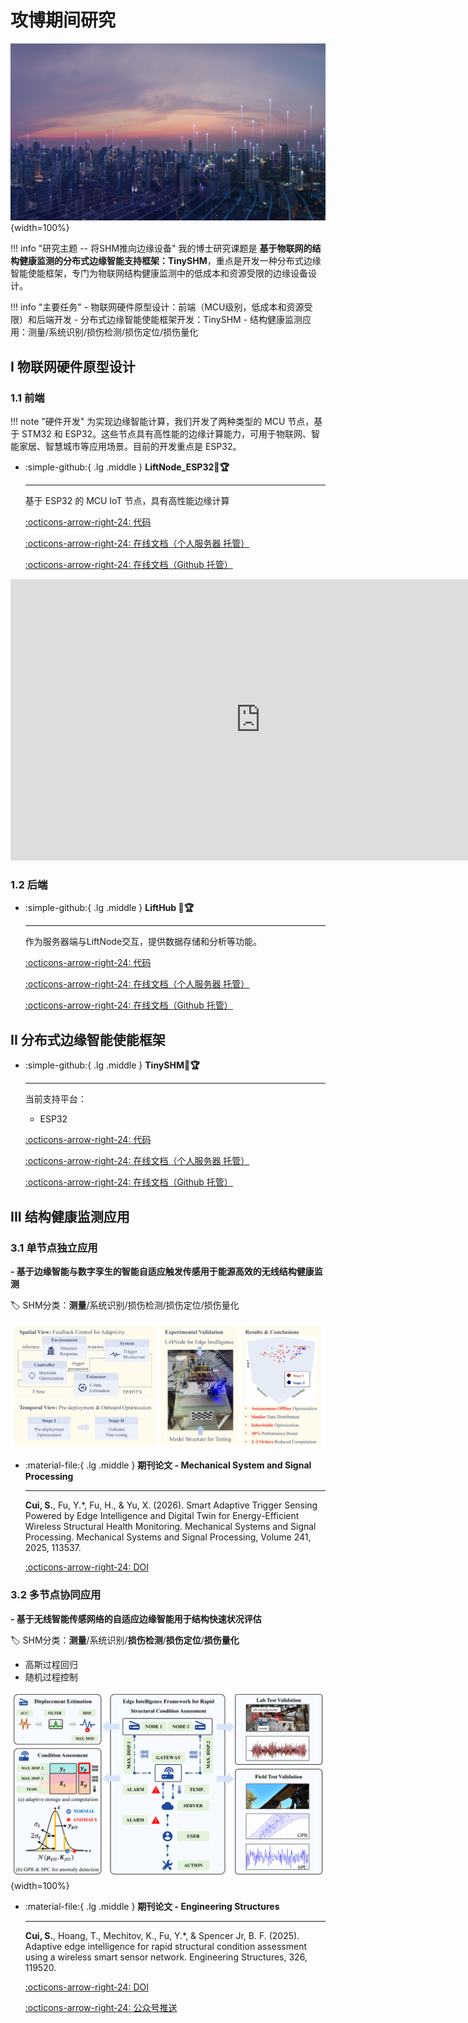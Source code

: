 # __攻博期间研究__

![IOT-SHM](IOT-SHM.jpg){width=100%}

!!! info "研究主题 -- 将SHM推向边缘设备"
    我的博士研究课题是 __基于物联网的结构健康监测的分布式边缘智能支持框架：TinySHM__，重点是开发一种分布式边缘智能使能框架，专门为物联网结构健康监测中的低成本和资源受限的边缘设备设计。

!!! info "主要任务"
    - 物联网硬件原型设计：前端（MCU级别，低成本和资源受限）和后端开发
    - 分布式边缘智能使能框架开发：TinySHM
    - 结构健康监测应用：测量/系统识别/损伤检测/损伤定位/损伤量化

## __I 物联网硬件原型设计__

### __1.1 前端__

!!! note "硬件开发"
    为实现边缘智能计算，我们开发了两种类型的 MCU 节点，基于 STM32 和 ESP32。这些节点具有高性能的边缘计算能力，可用于物联网、智能家居、智慧城市等应用场景。目前的开发重点是 ESP32。

<div class="grid cards" markdown>

-   :simple-github:{ .lg .middle } __LiftNode_ESP32🎯🏆__

    ---

    基于 ESP32 的 MCU IoT 节点，具有高性能边缘计算


    [:octicons-arrow-right-24: <a href="https://github.com/Shuaiwen-Cui/LiftNode_ESP32.git" target="_blank"> 代码 </a>](#)

    [:octicons-arrow-right-24: <a href="http://www.cuishuaiwen.com:8100/" target="_blank"> 在线文档（个人服务器 托管） </a>](#)

    [:octicons-arrow-right-24: <a href="https://shuaiwen-cui.github.io/LiftNode_ESP32/" target="_blank"> 在线文档（Github 托管） </a>](#)

</div>

<iframe width="800" height="450" src="https://www.youtube-nocookie.com/embed/O2b3-Bjhhws" frameborder="0" allowfullscreen></iframe>

### __1.2 后端__

<div class="grid cards" markdown>

-   :simple-github:{ .lg .middle } __LiftHub 🎯🏆__

    ---

    作为服务器端与LiftNode交互，提供数据存储和分析等功能。

    [:octicons-arrow-right-24: <a href="https://github.com/Shuaiwen-Cui/LiftHub.git" target="_blank"> 代码 </a>](#)

    [:octicons-arrow-right-24: <a href="http://www.cuishuaiwen.com:8200/" target="_blank"> 在线文档（个人服务器 托管） </a>](#)

    [:octicons-arrow-right-24: <a href="https://shuaiwen-cui.github.io/LiftHub/" target="_blank"> 在线文档（Github 托管） </a>](#)

</div>


## __II 分布式边缘智能使能框架__

<div class="grid cards" markdown>

-   :simple-github:{ .lg .middle } __TinySHM🎯🏆__

    ---

    当前支持平台：

    - ESP32

    [:octicons-arrow-right-24: <a href="https://github.com/Shuaiwen-Cui/TinySHM.git" target="_blank"> 代码 </a>](#)

    [:octicons-arrow-right-24: <a href="http://www.cuishuaiwen.com:8300/" target="_blank"> 在线文档（个人服务器 托管） </a>](#)

    [:octicons-arrow-right-24: <a href="https://shuaiwen-cui.github.io/TinySHM/" target="_blank"> 在线文档（Github 托管） </a>](#)

</div>

## __III 结构健康监测应用__

### __3.1 单节点独立应用__

**- 基于边缘智能与数字孪生的智能自适应触发传感用于能源高效的无线结构健康监测**

🏷️ SHM分类：**测量**/系统识别/损伤检测/损伤定位/损伤量化

![](SATM.jpg)

<div class="grid cards" markdown>

-   :material-file:{ .lg .middle } __期刊论文 - Mechanical System and Signal Processing__

    ---

    **Cui, S.**, Fu, Y.*, Fu, H., & Yu, X. (2026). Smart Adaptive Trigger Sensing Powered by Edge Intelligence and Digital Twin for Energy-Efficient Wireless Structural Health Monitoring. Mechanical Systems and Signal Processing. Mechanical Systems and Signal Processing, Volume 241, 2025, 113537.

    [:octicons-arrow-right-24: <a href="https://doi.org/10.1016/j.ymssp.2025.113537" target="_blank"> DOI </a>](#)

</div>

### __3.2 多节点协同应用__

**- 基于无线智能传感网络的自适应边缘智能用于结构快速状况评估**

🏷️ SHM分类：**测量**/系统识别/**损伤检测**/**损伤定位**/**损伤量化**

- 高斯过程回归
- 随机过程控制

![PAPER1](PAPER1.png){width=100%}

<div class="grid cards" markdown>

-   :material-file:{ .lg .middle } __期刊论文 - Engineering Structures__

    ---

    **Cui, S.**, Hoang, T., Mechitov, K., Fu, Y.*, & Spencer Jr, B. F. (2025). Adaptive edge intelligence for rapid structural condition assessment using a wireless smart sensor network. Engineering Structures, 326, 119520.

    [:octicons-arrow-right-24: <a href="https://doi.org/10.1016/j.engstruct.2024.119520" target="_blank"> DOI </a>](#)

    [:octicons-arrow-right-24: <a href="https://mp.weixin.qq.com/s/KHquagqxXvckCuE57ua8YA" target="_blank"> 公众号推送 </a>](#)

</div>

<!-- ### __3.3 多智能体合作应用__ -->


